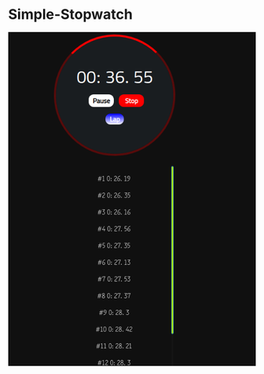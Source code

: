 # Simple-Stopwatch

![Simple Stopwatch](https://raw.githubusercontent.com/deepanshu188/Simple-Stopwatch/main/Simple%20Stopwatch/ss/2022-03-10-094925_591x798_scrotre.png)
